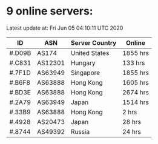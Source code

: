 # 9 online servers:

Latest update at: Fri Jun 05 04:10:11 UTC 2020

| ID | ASN | Server Country | Online |
| -- | --- | -------------- | ------ |
| #.D09B | AS174 | United States | 1855 hrs |
| #.C831 | AS12301 | Hungary | 133 hrs |
| #.7F1D | AS63949 | Singapore | 1855 hrs |
| #.B6F8 | AS63888 | Hong Kong | 1605 hrs |
| #.BD3E | AS63888 | Hong Kong | 2674 hrs |
| #.2A79 | AS63949 | Japan | 1514 hrs |
| #.33B9 | AS63888 | Hong Kong | 2 hrs |
| #.4928 | AS20473 | Japan | 28 hrs |
| #.8744 | AS49392 | Russia | 24 hrs |

